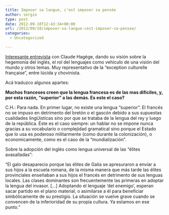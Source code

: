```yaml
---
title: Imposer sa langue, c’est imposer sa pensée
author: sergio
type: post
date: 2012-09-10T12:43:34+00:00
url: /2012/09/10/imposer-sa-langue-cest-imposer-sa-pensee/
categories:
  - Uncategorized

---
```

[Interesante entrevista][1] con Claude Hagège, dando su visión sobre la hegemonía del inglés, el rol del lenguajes como vehículo de una visión del mundo y otros temas. Muy representativo de la &#8220;exception culturelle française&#8221;, entre lúcida y chovinista.

Acá traduzco algunos apartes:

**Muchos franceses creen que la lengua francesa es de las mas dificiles, y, por esta razón, &#8220;superior&#8221; a las demás. Es este el caso?**

C.H.: Para nada. En primer lugar, no existe una lengua &#8220;superior&#8221;. El francés no se impuso en detrimento del bretón o el gascón debido a sus supuestas cualidades lingUisticas sino por que se trataba de la lengua del rey y luego de la república. Éste es el caso siempre: un hablar no se impone nunca gracias a su vocabulario o complejidad gramatical sino porque el Estado que lo usa es poderoso militarmente (como durante la colonización), o economicamente, como es el caso de la &#8220;mundialización&#8221;.

Sobre la adopción del inglés como lengua universal de las &#8220;élites avasalladas&#8221;:

&#8220;El galo desaparecio porque las élites de Galia se apresuraron a envíar a sus hijos a la escuela romana, de la misma manera que más tarde las élites provinciales enseñaban a sus hijos el francés en detrimento de sus lenguas locales. Las clases dominantes son frecuentemente las primeras en adoptar la lengua del invasor. [&#8230;] Adoptando el lenguaje &#8216;del enemigo&#8217;, esperan sacar partido en el plano material, o asimilarse a él para beneficiar simbólicamente de su prestigio. La situación se vuelve grave cuando se convencen de la inferioridad de su propia cultura. Ya estamos en ese punto.&#8221;

 [1]: http://m.lexpress.fr/culture/livre/claude-hagege-imposer-sa-langue-c-est-imposer-sa-pensee_1098440.html